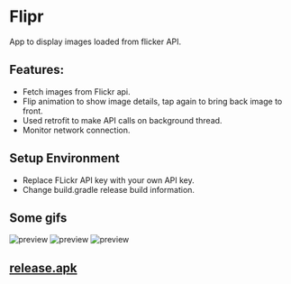 # Flipr
App to display images loaded from flicker API.

## Features:

- Fetch images from Flickr api.
- Flip animation to show image details, tap again to bring back image to front.
- Used retrofit to make API calls on background thread.
- Monitor network connection.

## Setup Environment

- Replace FLickr API key with your own API key.
- Change build.gradle release build information.

## Some gifs

![preview](https://media.giphy.com/media/32J9ecBbCIh7G/giphy.gif)
![preview](https://media.giphy.com/media/Snh4xumCnIO9W/giphy.gif)
![preview](https://media.giphy.com/media/fAD0mZdKGBmxO/giphy.gif)

## [release.apk](https://github.com/vixir/Flipr/blob/master/app/app-release.apk)
